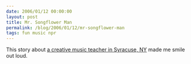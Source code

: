 ```yaml
---
date: 2006/01/12 00:00:00
layout: post
title: Mr. Songflower Man
permalink: /blog/2006/01/12/mr-songflower-man
tags: fun music npr
---
```


This story about [a creative music teacher in Syracuse, NY](http://www.npr.org/templates/story/story.php?storyId=5148079) made me smile out loud.
